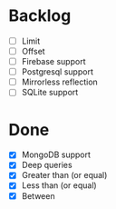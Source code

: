 Backlog
=======
* [ ] Limit
* [ ] Offset
* [ ] Firebase support
* [ ] Postgresql support
* [ ] Mirrorless reflection
* [ ] SQLite support

Done
====

* [x] MongoDB support
* [x] Deep queries
* [x] Greater than (or equal)
* [x] Less than (or equal)
* [x] Between
